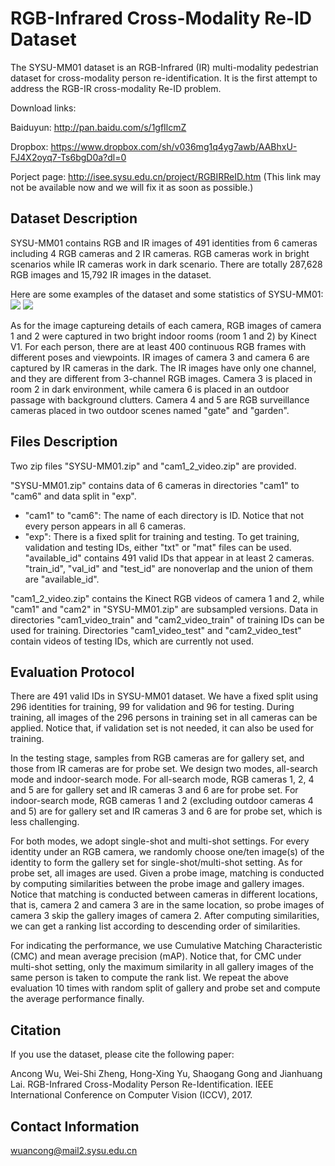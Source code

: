 # RGB-Infrared Cross-Modality Re-ID Dataset
The SYSU-MM01 dataset is an RGB-Infrared (IR) multi-modality pedestrian dataset for cross-modality person re-identification. It is the first attempt to address the RGB-IR cross-modality Re-ID problem.

Download links:

Baiduyun: http://pan.baidu.com/s/1gfIlcmZ

Dropbox: https://www.dropbox.com/sh/v036mg1q4yg7awb/AABhxU-FJ4X2oyq7-Ts6bgD0a?dl=0

Porject page: http://isee.sysu.edu.cn/project/RGBIRReID.htm
(This link may not be available now and we will fix it as soon as possible.)

## Dataset Description
SYSU-MM01 contains RGB and IR images of 491 identities from 6 cameras including 4 RGB cameras and 2 IR cameras. RGB cameras work in bright scenarios while IR cameras work in dark scenario. There are totally 287,628 RGB images and 15,792 IR images in the dataset.

Here are some examples of the dataset and some statistics of SYSU-MM01:
![](https://github.com/wuancong/SYSU-MM01/blob/master/img/example.jpg)
![](https://github.com/wuancong/SYSU-MM01/blob/master/img/overview.jpg)

As for the image captureing details of each camera, RGB images of camera 1 and 2 were captured in two bright indoor rooms (room 1 and 2) by Kinect V1. For each person, there are at least 400 continuous RGB frames with different poses and viewpoints. IR images of camera 3 and camera 6 are captured by IR cameras in the dark. The IR images have only one channel, and they are different from 3-channel RGB images. Camera 3 is placed in room 2 in dark environment,
while camera 6 is placed in an outdoor passage with background clutters. Camera 4 and 5 are RGB surveillance cameras
placed in two outdoor scenes named "gate" and "garden".

## Files Description
Two zip files "SYSU-MM01.zip" and "cam1_2_video.zip" are provided.

"SYSU-MM01.zip" contains data of 6 cameras in directories "cam1" to "cam6" and data split in "exp".
- "cam1" to "cam6": The name of each directory is ID. Notice that not every person appears in all 6 cameras.
- "exp": There is a fixed split for training and testing. To get training, validation and testing IDs, either "txt" or "mat" files can be used. "available_id" contains 491 valid IDs that appear in at least 2 cameras. "train_id", "val_id" and "test_id" are nonoverlap and the union of them are "available_id".

"cam1_2_video.zip" contains the Kinect RGB videos of camera 1 and 2, while "cam1" and "cam2" in "SYSU-MM01.zip" are subsampled versions. Data in directories "cam1_video_train" and "cam2_video_train" of training IDs can be used for training. Directories "cam1_video_test" and "cam2_video_test" contain videos of testing IDs, which are currently not used.

## Evaluation Protocol
There are 491 valid IDs in SYSU-MM01 dataset. We have a fixed split using 296 identities for training, 99 for
validation and 96 for testing. During training, all images of the 296 persons in training set in all cameras can be applied. Notice that, if validation set is not needed, it can also be used for training.

In the testing stage, samples from RGB cameras are for gallery set, and those from IR cameras are for probe set.
We design two modes, all-search mode and indoor-search mode. For all-search mode, RGB cameras 1, 2, 4 and 5 are
for gallery set and IR cameras 3 and 6 are for probe set. For indoor-search mode, RGB cameras 1 and 2 (excluding
outdoor cameras 4 and 5) are for gallery set and IR cameras 3 and 6 are for probe set, which is less challenging.

For both modes, we adopt single-shot and multi-shot settings. For every identity under an RGB camera, we randomly
choose one/ten image(s) of the identity to form the gallery set for single-shot/multi-shot setting. As for probe
set, all images are used. Given a probe image, matching is conducted by computing similarities between the probe image
and gallery images. Notice that matching is conducted between cameras in different locations, that is, camera 2 and camera 3 are in the same location, so probe images of camera 3 skip the gallery images of camera 2. After computing similarities, we can get a ranking list according to descending order of similarities.

For indicating the performance, we use Cumulative Matching Characteristic (CMC) and mean average precision (mAP). Notice that, for CMC under multi-shot setting, only the maximum similarity in all gallery images of
the same person is taken to compute the rank list. We repeat the above evaluation 10 times with random split of gallery and probe set and compute the average performance finally.

## Citation
If you use the dataset, please cite the following paper:

Ancong Wu, Wei-Shi Zheng, Hong-Xing Yu, Shaogang Gong and Jianhuang Lai. RGB-Infrared Cross-Modality Person Re-Identification. IEEE International Conference on Computer Vision (ICCV), 2017.

## Contact Information
wuancong@mail2.sysu.edu.cn